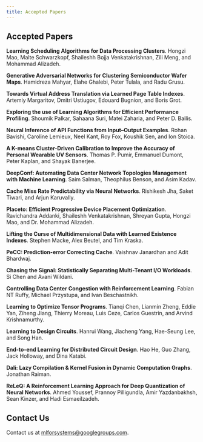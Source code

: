 ```yaml
---
title: Accepted Papers
---
```


<div class="inner clearfix">
    <section class="main-content accepted_papers_section">
        <h2>Accepted Papers</h2>
        <p><b>Learning Scheduling Algorithms for Data Processing Clusters</b>. Hongzi Mao, Malte Schwarzkopf, Shaileshh Bojja Venkatakrishnan, Zili Meng, and Mohammad Alizadeh.</p>
        <p><b>Generative Adversarial Networks for Clustering Semiconductor Wafer Maps</b>. Hamidreza Mahyar, Elahe Ghalebi, Peter Tulala, and Radu Grusu.</p>
        <p><b>Towards Virtual Address Translation via Learned Page Table Indexes</b>. Artemiy Margaritov, Dmitri Ustiugov, Edouard Bugnion, and Boris Grot.</p>
        <p><b>Exploring the use of Learning Algorithms for Efficient Performance Profiling</b>. Shoumik Palkar, Sahaana Suri, Matei Zaharia, and Peter D. Bailis.</p>
        <p><b>Neural Inference of API Functions from Input–Output Examples</b>. Rohan Bavishi, Caroline Lemieux, Neel Kant, Roy Fox, Koushik Sen, and Ion Stoica.</p>
        <p><b>A K-means Cluster-Driven Calibration to Improve the Accuracy of Personal Wearable UV Sensors</b>. Thomas P. Pumir, Emmanuel Dumont, Peter Kaplan, and Shayak Banerjee.</p>
        <p><b>DeepConf: Automating Data Center Network Topologies Management with Machine Learning</b>. Saim Salman, Theophilus Benson, and Asim Kadav.</p>
        <p><b>Cache Miss Rate Predictability via Neural Networks</b>. Rishikesh Jha, Saket Tiwari, and Arjun Karuvally.</p>
        <p><b>Placeto: Efficient Progressive Device Placement Optimization</b>. Ravichandra Addanki, Shaileshh Venkatakrishnan, Shreyan Gupta, Hongzi Mao, and Dr. Mohammad Alizadeh.</p>
        <p><b>Lifting the Curse of Multidimensional Data with Learned Existence Indexes</b>. Stephen Macke, Alex Beutel, and Tim Kraska.</p>
        <p><b>PeCC: Prediction-error Correcting Cache</b>. Vaishnav Janardhan and Adit Bhardwaj.</p>
        <p><b>Chasing the Signal: Statistically Separating Multi-Tenant I/O Workloads</b>. Si Chen and Avani Wildani.</p>
        <p><b>Controlling Data Center Congestion with Reinforcement Learning</b>. Fabian NT Ruffy, Michael Przystupa, and Ivan Beschastnikh.</p>
        <p><b>Learning to Optimize Tensor Programs</b>. Tianqi Chen, Lianmin Zheng, Eddie Yan, Ziheng Jiang, Thierry Moreau, Luis Ceze, Carlos Guestrin, and Arvind Krishnamurthy.</p>
        <p><b>Learning to Design Circuits</b>. Hanrui Wang, Jiacheng Yang, Hae-Seung Lee, and Song Han.</p>
        <p><b>End-to-end Learning for Distributed Circuit Design</b>. Hao He, Guo Zhang, Jack Holloway, and Dina Katabi.</p>
        <p><b>Dali: Lazy Compilation & Kernel Fusion in Dynamic Computation Graphs</b>. Jonathan Raiman.</p>
        <p><b>ReLeQ: A Reinforcement Learning Approach for Deep Quantization of Neural Networks</b>. Ahmed Youssef, Prannoy Pilligundla, Amir Yazdanbakhsh, Sean Kinzer, and Hadi Esmaeilzadeh.</p>
    </section>
</div>
<div class="contact-us-section">
    <div class="inner clearfix">
        <section class="main-content">
            <h2>Contact Us</h2>
            <p>
                Contact us at <a href="mailto:mlforsystems@googlegroups.com">mlforsystems@googlegroups.com</a>.
            </p>
        </section>
    </div>
</div>

